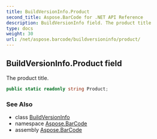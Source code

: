 ```yaml
---
title: BuildVersionInfo.Product
second_title: Aspose.BarCode for .NET API Reference
description: BuildVersionInfo field. The product title
type: docs
weight: 30
url: /net/aspose.barcode/buildversioninfo/product/
---
```

## BuildVersionInfo.Product field

The product title.

```csharp
public static readonly string Product;
```

### See Also

* class [BuildVersionInfo](../)
* namespace [Aspose.BarCode](../../../aspose.barcode/)
* assembly [Aspose.BarCode](../../../)


